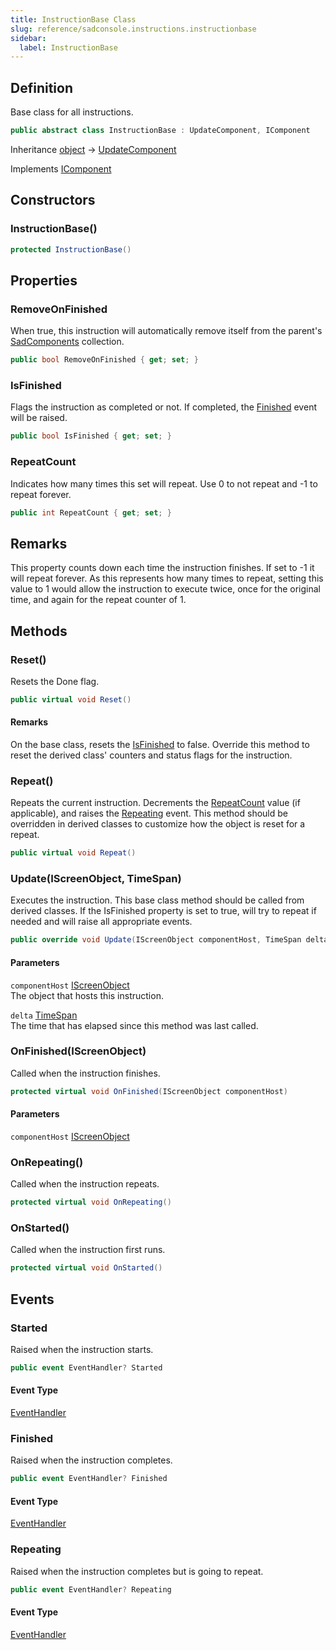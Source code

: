 ```yaml
---
title: InstructionBase Class
slug: reference/sadconsole.instructions.instructionbase
sidebar:
  label: InstructionBase
---
```

## Definition

Base class for all instructions.

```csharp title="C#"
public abstract class InstructionBase : UpdateComponent, IComponent
```

Inheritance [object](https://learn.microsoft.com/dotnet/api/system.object/) → [UpdateComponent](../sadconsole.components.updatecomponent/)

Implements [IComponent](../sadconsole.components.icomponent/)

## Constructors

### InstructionBase()

```csharp title="C#"
protected InstructionBase()
```


## Properties

### RemoveOnFinished

When true, this instruction will automatically remove itself from the parent's [SadComponents](../sadconsole.components.icomponenthost/#sadcomponents/) collection.

```csharp title="C#"
public bool RemoveOnFinished { get; set; }
```

### IsFinished

Flags the instruction as completed or not. If completed, the [Finished](../sadconsole.instructions.instructionbase/#finished/) event will be raised.

```csharp title="C#"
public bool IsFinished { get; set; }
```

### RepeatCount

Indicates how many times this set will repeat. Use 0 to not repeat and -1 to repeat forever.

```csharp title="C#"
public int RepeatCount { get; set; }
```
## Remarks

This property counts down each time the instruction finishes. If set to -1 it will repeat forever. As this represents how many times to repeat, setting this value to 1 would allow the instruction to execute twice, once for the original time, and again for the repeat counter of 1.

## Methods

### Reset()

Resets the Done flag.

```csharp title="C#"
public virtual void Reset()
```

#### Remarks

On the base class, resets the [IsFinished](../sadconsole.instructions.instructionbase/#isfinished/) to false. Override this method to reset the derived class' counters and status flags for the instruction.

### Repeat()

Repeats the current instruction. Decrements the [RepeatCount](../sadconsole.instructions.instructionbase/#repeatcount/) value (if applicable), and raises the [Repeating](../sadconsole.instructions.instructionbase/#repeating/) event. This method should be overridden in derived classes to customize how the object is reset for a repeat.

```csharp title="C#"
public virtual void Repeat()
```


### Update(IScreenObject, TimeSpan)

Executes the instruction. This base class method should be called from derived classes. If the IsFinished property is set to true, will try to repeat if needed and will raise all appropriate events.

```csharp title="C#"
public override void Update(IScreenObject componentHost, TimeSpan delta)
```

#### Parameters

`componentHost` [IScreenObject](../sadconsole.iscreenobject/)  
The object that hosts this instruction.

`delta` [TimeSpan](https://learn.microsoft.com/dotnet/api/system.timespan/)  
The time that has elapsed since this method was last called.


### OnFinished(IScreenObject)

Called when the instruction finishes.

```csharp title="C#"
protected virtual void OnFinished(IScreenObject componentHost)
```

#### Parameters

`componentHost` [IScreenObject](../sadconsole.iscreenobject/)  


### OnRepeating()

Called when the instruction repeats.

```csharp title="C#"
protected virtual void OnRepeating()
```


### OnStarted()

Called when the instruction first runs.

```csharp title="C#"
protected virtual void OnStarted()
```


## Events

### Started

Raised when the instruction starts.

```csharp title="C#"
public event EventHandler? Started
```

#### Event Type

[EventHandler](https://learn.microsoft.com/dotnet/api/system.eventhandler/)
### Finished

Raised when the instruction completes.

```csharp title="C#"
public event EventHandler? Finished
```

#### Event Type

[EventHandler](https://learn.microsoft.com/dotnet/api/system.eventhandler/)
### Repeating

Raised when the instruction completes but is going to repeat.

```csharp title="C#"
public event EventHandler? Repeating
```

#### Event Type

[EventHandler](https://learn.microsoft.com/dotnet/api/system.eventhandler/)